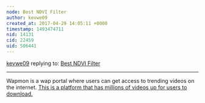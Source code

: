 ```yaml
---
node: Best NDVI Filter
author: kevwe09
created_at: 2017-04-29 14:05:11 +0000
timestamp: 1493474711
nid: 14131
cid: 22459
uid: 506441
---
```




[kevwe09](../profile/kevwe09) replying to: [Best NDVI Filter](../notes/abrenner/04-22-2017/best-ndvi-filter)

----
Wapmon is a wap portal where users can get access to trending videos on the internet. <a href="http://trendebook.com/wapmon-download-hd-videos-www-wapmon-com/">This is a platform that has millions of videos up for users to download.</a>